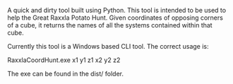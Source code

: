 A quick and dirty tool built using Python. This tool is intended to be used to help the Great Raxxla Potato Hunt. Given coordinates of opposing corners of a cube, it returns the names of all the systems contained within that cube.

Currently this tool is a Windows based CLI tool. The correct usage is:

RaxxlaCoordHunt.exe x1 y1 z1 x2 y2 z2

The exe can be found in the dist/ folder.